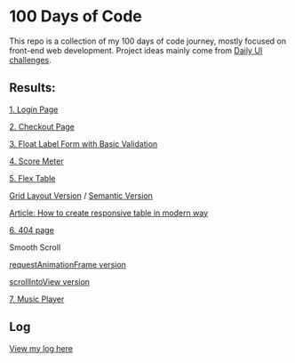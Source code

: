 # 100 Days of Code
This repo is a collection of my 100 days of code journey, mostly focused on front-end web development. Project ideas mainly come from [Daily UI challenges](http://collectui.com/).

## Results:
[1. Login Page](https://snowleo208.github.io/100-Days-of-Code/1.%20Login%20Page/index.html)

[2. Checkout Page](https://snowleo208.github.io/100-Days-of-Code/2.%20Checkout%20Page/index.html)

[3. Float Label Form with Basic Validation](https://snowleo208.github.io/100-Days-of-Code/3.%20Form%20with%20validation/index.html)

[4. Score Meter](https://snowleo208.github.io/100-Days-of-Code/4.%20Score%20Meter/index.html)

[5. Flex Table](https://snowleo208.github.io/100-Days-of-Code/5.%20Flex%20Table/index.html)

[Grid Layout Version](https://snowleo208.github.io/100-Days-of-Code/5.%20Flex%20Table/grid/index.html) / [Semantic Version](https://snowleo208.github.io/100-Days-of-Code/5.%20Flex%20Table/semantic/index.html)

[Article: How to create responsive table in modern way](https://medium.com/@snowleo208/how-to-create-responsive-table-d1662cb62075)

[6. 404 page](https://snowleo208.github.io/100-Days-of-Code/6.%20404%20Page/index.html)

Smooth Scroll

[requestAnimationFrame version](https://snowleo208.github.io/100-Days-of-Code/8.%20Smooth%20Scroll/animation/index.html)

[scrollIntoView version](https://snowleo208.github.io/100-Days-of-Code/8.%20Smooth%20Scroll/native/index.html)

[7. Music Player](https://snowleo208.github.io/100-Days-of-Code/7.%20Music%20Player/index.html)

## Log
[View my log here](https://github.com/snowleo208/100-Days-of-Code/blob/master/log.md)
